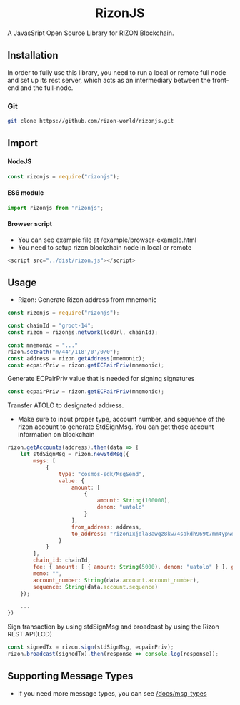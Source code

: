 <h1 align="center">
    RizonJS
</h1>

A JavasSript Open Source Library for RIZON Blockchain.

## Installation

In order to fully use this library, you need to run a local or remote full node and set up its rest server, which acts as an intermediary between the front-end and the full-node.

### Git

```bash
git clone https://github.com/rizon-world/rizonjs.git
```

## Import 

#### NodeJS

```js
const rizonjs = require("rizonjs");
```

#### ES6 module
```js
import rizonjs from "rizonjs";
```

#### Browser script

- You can see example file at /example/browser-example.html
- You need to setup rizon blockchain node in local or remote

```js
<script src="../dist/rizon.js"></script>
```

## Usage
- Rizon: Generate Rizon address from mnemonic 
```js
const rizonjs = require("rizonjs");

const chainId = "groot-14";
const rizon = rizonjs.network(lcdUrl, chainId);

const mnemonic = "..."
rizon.setPath("m/44'/118'/0'/0/0");
const address = rizon.getAddress(mnemonic);
const ecpairPriv = rizon.getECPairPriv(mnemonic);
```

Generate ECPairPriv value that is needed for signing signatures
```js
const ecpairPriv = rizon.getECPairPriv(mnemonic);
```

Transfer ATOLO to designated address. 
* Make sure to input proper type, account number, and sequence of the rizon account to generate StdSignMsg. You can get those account information on blockchain
```js
rizon.getAccounts(address).then(data => {
	let stdSignMsg = rizon.newStdMsg({
		msgs: [
			{
				type: "cosmos-sdk/MsgSend",
				value: {
					amount: [
						{
							amount: String(100000),
							denom: "uatolo"
						}
					],
					from_address: address,
					to_address: "rizon1xjdla8awqz8kw74sakdh969t7mm4ypwdwnj435"
				}
			}
		],
		chain_id: chainId,
		fee: { amount: [ { amount: String(5000), denom: "uatolo" } ], gas: String(200000) },
		memo: "",
		account_number: String(data.account.account_number),
		sequence: String(data.account.sequence)
	});

	...
})
```

Sign transaction by using stdSignMsg and broadcast by using the Rizon REST API(LCD)
```js
const signedTx = rizon.sign(stdSignMsg, ecpairPriv);
rizon.broadcast(signedTx).then(response => console.log(response));
```

## Supporting Message Types
- If you need more message types, you can see [/docs/msg_types](https://github.com/rizon-world/rizonjs/blob/main/docs/msg_types/rizon.md)
